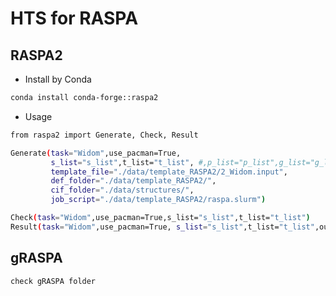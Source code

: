 # HTS for RASPA

## RASPA2

* Install by Conda
```sh
conda install conda-forge::raspa2                
```
*  Usage
  
```sh
from raspa2 import Generate, Check, Result

Generate(task="Widom",use_pacman=True,
         s_list="s_list",t_list="t_list", #,p_list="p_list",g_list="g_list"
         template_file="./data/template_RASPA2/2_Widom.input",
         def_folder="./data/template_RASPA2/",
         cif_folder="./data/structures/",
         job_script="./data/template_RASPA2/raspa.slurm")

Check(task="Widom",use_pacman=True,s_list="s_list",t_list="t_list")
Result(task="Widom",use_pacman=True, s_list="s_list",t_list="t_list",out_folder="results") #unit="molecules/unit"
```
  
## gRASPA                      
            
```
check gRASPA folder
```
                        
